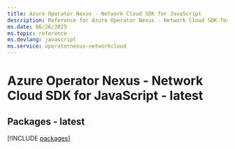 ```yaml
---
title: Azure Operator Nexus - Network Cloud SDK for JavaScript
description: Reference for Azure Operator Nexus - Network Cloud SDK for JavaScript
ms.date: 06/26/2025
ms.topic: reference
ms.devlang: javascript
ms.service: operatornexus-networkcloud
---
```

# Azure Operator Nexus - Network Cloud SDK for JavaScript - latest
## Packages - latest
[!INCLUDE [packages](operator-nexus---network-cloud-index.md)]